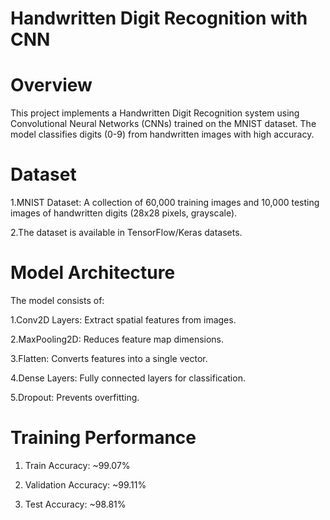 # Handwritten Digit Recognition with CNN
# Overview

This project implements a Handwritten Digit Recognition system using Convolutional Neural Networks (CNNs) trained on the MNIST dataset. The model classifies digits (0-9) from handwritten images with high accuracy.
# Dataset
1.MNIST Dataset: A collection of 60,000 training images and 10,000 testing images of handwritten digits (28x28 pixels, grayscale).

2.The dataset is available in TensorFlow/Keras datasets.
# Model Architecture

The model consists of:

1.Conv2D Layers: Extract spatial features from images.

2.MaxPooling2D: Reduces feature map dimensions.

3.Flatten: Converts features into a single vector.

4.Dense Layers: Fully connected layers for classification.

5.Dropout: Prevents overfitting.
# Training Performance

1. Train Accuracy: ~99.07%

2. Validation Accuracy: ~99.11%

3. Test Accuracy: ~98.81%
